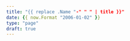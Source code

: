 ```yaml
---
title: "{{ replace .Name "-" " " | title }}"
date: {{ now.Format "2006-01-02" }}
type: "page"
draft: true
---
```


